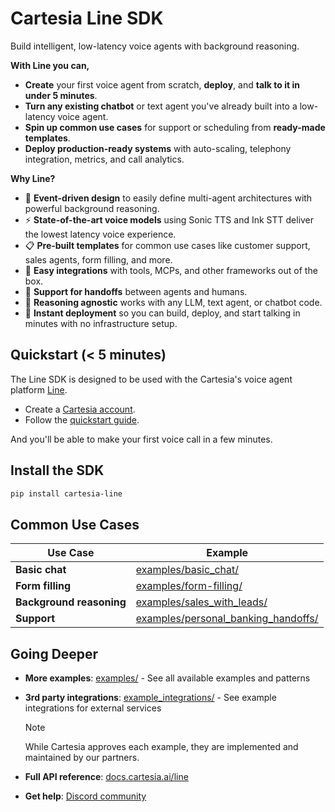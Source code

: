 # Cartesia Line SDK

Build intelligent, low-latency voice agents with background reasoning.

**With Line you can,**
- **Create** your first voice agent from scratch, **deploy**, and **talk to it in under 5 minutes**.
- **Turn any existing chatbot** or text agent you've already built into a low-latency voice agent.
- **Spin up common use cases** for support or scheduling from **ready-made templates**.
- **Deploy production-ready systems** with auto-scaling, telephony integration, metrics, and call analytics.

**Why Line?**

- 🔗 **Event-driven design** to easily define multi-agent architectures with powerful background reasoning.
- ⚡ **State-of-the-art voice models** using Sonic TTS and Ink STT deliver the lowest latency voice experience.
- 📋 **Pre-built templates** for common use cases like customer support, sales agents, form filling, and more.
- 🔌 **Easy integrations** with tools, MCPs, and other frameworks out of the box.
- 🤝 **Support for handoffs** between agents and humans.
- 🧠 **Reasoning agnostic** works with any LLM, text agent, or chatbot code.
- 🚀 **Instant deployment** so you can build, deploy, and start talking in minutes with no infrastructure setup.

## Quickstart (< 5 minutes)

The Line SDK is designed to be used with the Cartesia's voice agent platform [Line](https://cartesia.ai/agents).
- Create a [Cartesia account](https://play.cartesia.ai).
- Follow the [quickstart guide](https://docs.cartesia.ai/line/start-building/talk-to-your-first-agent).

And you'll be able to make your first voice call in a few minutes.

## Install the SDK

```zsh
pip install cartesia-line
```


## Common Use Cases

| Use Case | Example |
|----------|---------|
| **Basic chat** | [examples/basic_chat/](examples/basic_chat/) |
| **Form filling** | [examples/form-filling/](examples/form-filling/) |
| **Background reasoning** | [examples/sales_with_leads/](examples/sales_with_leads/) |
| **Support** | [examples/personal_banking_handoffs/](examples/personal_banking_handoffs/) |

## Going Deeper

- **More examples**: [examples/](examples/) - See all available examples and patterns
- **3rd party integrations**: [example_integrations/](example_integrations/) - See example integrations for external services
  
  > [!note]
  > While Cartesia approves each example, they are implemented and maintained by our partners.
- **Full API reference**: [docs.cartesia.ai/line](https://docs.cartesia.ai/line/)
- **Get help**: [Discord community](https://discord.gg/cartesia)
